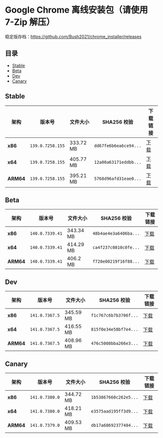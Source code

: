 # Google Chrome 离线安装包（请使用 7-Zip 解压）
稳定版存档：https://github.com/Bush2021/chrome_installer/releases

## 目录

- [Stable](#stable)
- [Beta](#beta)
- [Dev](#dev)
- [Canary](#canary)

## Stable

| 架构 | 版本号 | 文件大小 | SHA256 校验 | 下载链接 |
|------|--------|----------|-------------|----------|
| **x86** | `139.0.7258.155` | 333.72 MB | `dd67fe6b6ea6ce94...` | [下载](https://dl.google.com/release2/chrome/acbj57wq2k6dcqdfm67khvqhuasq_139.0.7258.155/139.0.7258.155_chrome_installer_uncompressed.exe) |
| **x64** | `139.0.7258.155` | 405.77 MB | `12a00a63171eddbb...` | [下载](https://dl.google.com/release2/chrome/ac3tly6emuya6wht2jjcdao4aubq_139.0.7258.155/139.0.7258.155_chrome_installer_uncompressed.exe) |
| **ARM64** | `139.0.7258.155` | 395.21 MB | `5768d96afd31eae0...` | [下载](https://dl.google.com/release2/chrome/ic5wmwmaa5tedqys5p462emclu_139.0.7258.155/139.0.7258.155_chrome_installer_uncompressed.exe) |

## Beta

| 架构 | 版本号 | 文件大小 | SHA256 校验 | 下载链接 |
|------|--------|----------|-------------|----------|
| **x86** | `140.0.7339.41` | 343.34 MB | `48b4ae4e3a6406ba...` | [下载](https://dl.google.com/release2/chrome/acp37icjnwu5owejbt7wt55zlrkq_140.0.7339.41/140.0.7339.41_chrome_installer_uncompressed.exe) |
| **x64** | `140.0.7339.41` | 414.29 MB | `ca4f237c0810c0fe...` | [下载](https://dl.google.com/release2/chrome/adwwdm5en2nlxq5v5ctlb7rix5xa_140.0.7339.41/140.0.7339.41_chrome_installer_uncompressed.exe) |
| **ARM64** | `140.0.7339.41` | 406.2 MB | `f720e00219f16f88...` | [下载](https://dl.google.com/release2/chrome/adjusr5xil6ji7udpzyuesgcpjcq_140.0.7339.41/140.0.7339.41_chrome_installer_uncompressed.exe) |

## Dev

| 架构 | 版本号 | 文件大小 | SHA256 校验 | 下载链接 |
|------|--------|----------|-------------|----------|
| **x86** | `141.0.7367.5` | 345.59 MB | `f1c767c6b7b3706f...` | [下载](https://dl.google.com/release2/chrome/h7yw2ote4o57o2uqex52qeu3zi_141.0.7367.5/141.0.7367.5_chrome_installer_uncompressed.exe) |
| **x64** | `141.0.7367.5` | 416.55 MB | `815f0e34e58bf7e4...` | [下载](https://dl.google.com/release2/chrome/acqz7sudetys6lk4biy7ap4aoaaa_141.0.7367.5/141.0.7367.5_chrome_installer_uncompressed.exe) |
| **ARM64** | `141.0.7367.5` | 408.96 MB | `476c5008bba266e3...` | [下载](https://dl.google.com/release2/chrome/ga2tdhgv5mrruvi6jszknlfeym_141.0.7367.5/141.0.7367.5_chrome_installer_uncompressed.exe) |

## Canary

| 架构 | 版本号 | 文件大小 | SHA256 校验 | 下载链接 |
|------|--------|----------|-------------|----------|
| **x86** | `141.0.7380.0` | 344.72 MB | `1b53867660c262e5...` | [下载](https://dl.google.com/release2/chrome/accy2wm4lvc3eccq3x7m25hnp3uq_141.0.7380.0/141.0.7380.0_chrome_installer_uncompressed.exe) |
| **x64** | `141.0.7380.0` | 418.21 MB | `e3575aad195ff3d9...` | [下载](https://dl.google.com/release2/chrome/cjga4blkzxrw37kq7okpmfhh6y_141.0.7380.0/141.0.7380.0_chrome_installer_uncompressed.exe) |
| **ARM64** | `141.0.7379.0` | 409.53 MB | `db17a68692377484...` | [下载](https://dl.google.com/release2/chrome/adf5b37vashphcln5rj6cdgt26tq_141.0.7379.0/141.0.7379.0_chrome_installer_uncompressed.exe) |

